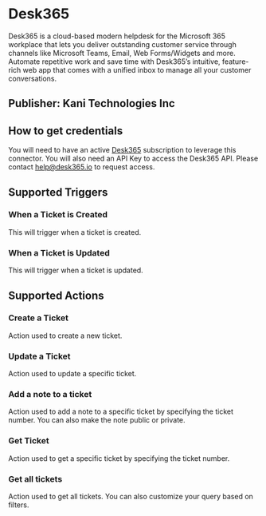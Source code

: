 # Desk365
Desk365 is a cloud-based modern helpdesk for the Microsoft 365 workplace that lets you deliver outstanding customer service through channels like Microsoft Teams, Email, Web Forms/Widgets and more. Automate repetitive work and save time with Desk365’s intuitive, feature-rich web app that comes with a unified inbox to manage all your customer conversations.
## Publisher: Kani Technologies Inc

## How to get credentials
You will need to have an active [Desk365](https://www.desk365.io/pricing/) subscription to leverage this connector.
You will also need an API Key to access the Desk365 API. Please contact help@desk365.io to request access.

## Supported Triggers

### When a Ticket is Created
This will trigger when a ticket is created.

### When a Ticket is Updated
This will trigger when a ticket is updated.

## Supported Actions

### Create a Ticket
Action used to create a new ticket.

### Update a Ticket
Action used to update a specific ticket.

### Add a note to a ticket
Action used to add a note to a specific ticket by specifying the ticket number.
You can also make the note public or private.

### Get Ticket
Action used to get a specific ticket by specifying the ticket number.

### Get all tickets
Action used to get all tickets.
You can also customize your query based on filters.
